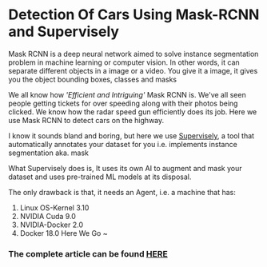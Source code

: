 # Detection Of Cars Using Mask-RCNN and Supervisely

Mask RCNN is a deep neural network aimed to solve instance segmentation problem in machine learning or computer vision. In other words, it can separate different objects in a image or a video. You give it a image, it gives you the object bounding boxes, classes and masks

We all know how _*'Efficient and Intriguing'*_ Mask RCNN is. We've all seen people getting tickets for over speeding along with their photos being clicked. We know how the radar speed gun efficiently does its job. Here we use Mask RCNN to detect cars on the highway.

I know it sounds bland and boring, but here we use [Supervisely](https://supervise.ly/), a tool that automatically annotates your dataset for you i.e. implements instance segmentation aka. mask

What Supervisely does is, It uses its own AI to augment and mask your dataset and uses pre-trained ML models at its disposal.

The only drawback is that, it needs an Agent, i.e. a machine that has:

1. Linux OS-Kernel 3.10
2. NVIDIA Cuda 9.0
3. NVIDIA-Docker 2.0
4. Docker 18.0
Here We Go ~
### The complete article can be found [HERE](https://www.linkedin.com/pulse/detection-cars-using-mask-rcnn-supervisely-kevin-daniel-goveas/)
